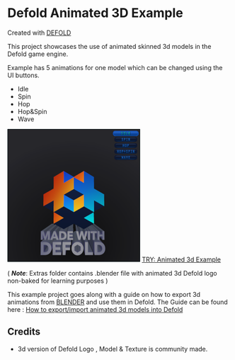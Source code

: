 # Defold Animated 3D Example

Created with [DEFOLD](https://defold.com/)

This project showcases the use of animated skinned 3d models in the Defold game engine.

Example has 5 animations for one model which can be changed using the UI buttons.
+ Idle
+ Spin
+ Hop
+ Hop&Spin
+ Wave

![Example](/docs/Example_screenshot.png)
[TRY: Animated 3d Example](https://flexyourbrain.github.io/Defold-Animated-3D-Example/)


( ***Note***: Extras folder contains .blender file with animated 3d Defold logo non-baked for learning purposes )  

This example project goes along with a guide on how to export 3d animations from [BLENDER](https://www.blender.org/) and use them in Defold. The Guide can be found here : [How to export/import animated 3d models into Defold](https://)

## Credits

* 3d version of Defold Logo , Model & Texture is community made.
